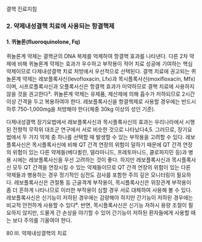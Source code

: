 결핵 진료지침

### 2. 약제내성결핵 치료에 사용되는 항결핵제

#### 1. 퀴놀론(fluoroquinolone, Fq)

퀴놀론계 약제는 결핵균의 DNA 복제를 억제하여 항결핵 효과를 나타낸다. 다른 2차 약제에 비해 퀴놀론계 약제는 효과가 우수하고 부작용이 적어 치료 성공에 기여하는 핵심 약제이므로 다제내성결핵 치료 처방에서 우선적으로 선택된다. 결핵 치료에 권고되는 퀴놀론계 약제는 레보플록사신(levofloxacin, Lfx)과 목시플록사신(moxifloxacin, Mfx)이며, 시프로플록사신과 오플록사신은 항결핵 효과가 미약하므로 결핵 치료에 사용하지 않을 것을 권고한다³. 퀴놀론계 약제는 유제품, 제산제에 의해 흡수가 저하되므로 2시간 이상 간격을 두고 복용하여야 한다. 레보플록사신을 항결핵제로 사용할 경우에는 반드시 하루 750-1,000mg을 처방해야 한다(체중 30kg 이상의 성인 기준).

다제내성결핵 장기요법에서 레보플록사신과 목시플록사신의 효과는 우리나라에서 시행된 전향적 무작위 대조군 연구에서 서로 비슷한 것으로 나타났다4,5. 그러므로, 장기요법에서 두 가지 약제 중 하나를 선택할 때 발생할 수 있는 부작용을 고려할 수 있다. 레보플록사신은 목시플록사신에 비해 QT 간격 연장의 위험이 덜하기 때문에 QT 간격 연장의 위험이 있는 다른 약제들(베다퀼린, 델라마니드, 프레토마니드, 클로파지민 등)과 병용 시에는 레보플록사신을 우선 고려하는 것이 좋다. 하지만 레보플록사신과 목시플록사신 모두 QT 간격을 연장시킬 수 있는 약제들이므로 QT 간격 연장의 위험이 있는 다른 약제들과 병용하는 경우 정기적인 심전도 검사를 포함한 주의 깊은 모니터링이 필요하다. 레보플록사신은 관절통 등 근골격계 부작용이, 목시플록사신은 위장관계 부작용이 좀 더 흔하게 나타나므로 이러한 부작용이 심할 경우 서로 대체하여 사용해 볼 수 있다. 레보플록사신은 신기능이 저하된 경우에는 감량해야 하지만 간기능이 저하된 경우에는 비교적 안전하게 사용할 수 있다⁶. 반면, 목시플록사신은 신기능 저하시 용량 조절이 필요하지 않지만, 드물게 간 손상을 야기할 수 있어 간기능이 저하된 환자들에게 사용할 때는 보다 주의를 기울여야 한다.

<PAGE>80
III. 약제내성결핵의 치료